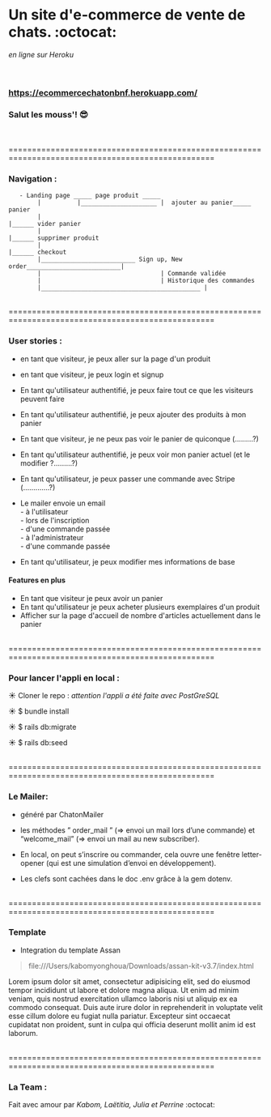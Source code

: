 # Un site d'e-commerce de vente de chats. :octocat:
 *en ligne sur Heroku* </br></br></br>
 ### https://ecommercechatonbnf.herokuapp.com/ 
 

### Salut les mouss'!  :sunglasses:
</br>

</br>
==================================================================================================

### Navigation :

       - Landing page _____ page produit _____
            |          |_____________________ |  ajouter au panier_____ panier
            |                                                          |______ vider panier
            |                                                          |______ supprimer produit
            |                                                          |______ checkout 
            |__________________________ Sign up, New order__________________________|
            |                                 | Commande validée
            |                                 | Historique des commandes
            |____________________________________________ |                                               



</br>
==================================================================================================

### User stories :

 - en tant que visiteur, je peux aller sur la page d'un produit         
 - en tant que visiteur, je peux login et signup
 - En tant qu'utilisateur authentifié, je peux faire tout ce que les visiteurs peuvent faire
 - En tant qu'utilisateur authentifié, je peux ajouter des produits à mon panier
 - En tant que visiteur, je ne peux pas voir le panier de quiconque (.........?)
 - En tant qu'utilisateur authentifié, je peux voir mon panier actuel (et le modifier ?.........?)
 - En tant qu'utilisateur, je peux passer une commande avec Stripe (.............?)
 - Le mailer envoie un email  </br>
                            - à l'utilisateur </br>
                                     - lors de l'inscription </br>
                                     - d'une commande passée </br>
                            - à l'administrateur </br>
                                     - d'une commande passée</br>
                                              
 - En tant qu'utilisateur, je peux modifier mes informations de base
 
#### Features en plus

 - En tant que visiteur je peux avoir un panier
 - En tant qu'utilisateur je peux acheter plusieurs exemplaires d'un produit
 - Afficher sur la page d'accueil de nombre d'articles actuellement dans le panier
 
</br>
==================================================================================================


### Pour lancer l'appli en local :


 :sunny:   Cloner le repo : *attention l'appli a été faite avec PostGreSQL*

 :sunny:   $ bundle install

 :sunny:   $ rails db:migrate
 
 :sunny:   $ rails db:seed


</br>
==================================================================================================

### Le Mailer:
 
  - généré par ChatonMailer 
  - les méthodes ” order_mail ” (=> envoi un mail lors d’une commande) et “welcome_mail” (=> envoi un mail au new subscriber).

  - En local, on peut s’inscrire ou commander, cela ouvre une fenêtre letter-opener (qui est une simulation d’envoi en développement). 

  - Les clefs sont cachées dans le doc .env grâce à la gem dotenv.


</br>
==================================================================================================

### Template

- Integration du template Assan

> file:///Users/kabomyonghoua/Downloads/assan-kit-v3.7/index.html

Lorem ipsum dolor sit amet, consectetur adipisicing elit, sed do eiusmod
tempor incididunt ut labore et dolore magna aliqua. Ut enim ad minim veniam,
quis nostrud exercitation ullamco laboris nisi ut aliquip ex ea commodo
consequat. Duis aute irure dolor in reprehenderit in voluptate velit esse
cillum dolore eu fugiat nulla pariatur. Excepteur sint occaecat cupidatat non
proident, sunt in culpa qui officia deserunt mollit anim id est laborum.

</br>
==================================================================================================

### La Team :

 Fait avec amour par *Kabom, Laëtitia, Julia et Perrine* :octocat:
